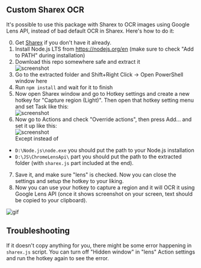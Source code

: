 ## Custom Sharex OCR
It's possible to use this package with Sharex to OCR images using Google Lens API, instead of bad default OCR in Sharex. Here's how to do it:  
  
0. Get [Sharex](https://getsharex.com/) if you don't have it already.
1. Install Node.js LTS from https://nodejs.org/en (make sure to check "Add to PATH" during installation)  
2. Download this repo somewhere safe and extract it  
![screenshot](https://lune.dimden.dev/eaab7598004e.png)  
3. Go to the extracted folder and Shift+Right Click -> Open PowerShell window here  
4. Run `npm install` and wait for it to finish  
5. Now open Sharex window and go to Hotkey settings and create a new hotkey for "Capture region (Light)". Then open that hotkey setting menu and set Task like this:  
![screenshot](https://lune.dimden.dev/11f3777b3885.png)  
6. Now go to Actions and check "Override actions", then press Add... and set it up like this:  
![screenshot](https://lune.dimden.dev/fb8a14c1014f.png)  
Except instead of  
- `D:\Node.js\node.exe` you should put the path to your Node.js installation  
- `D:\JS\ChromeLensApi\` part you should put the path to the extracted folder (with `sharex.js` part included at the end).  
7. Save it, and make sure "lens" is checked. Now you can close the settings and setup the hotkey to your liking.
9. Now you can use your hotkey to capture a region and it will OCR it using Google Lens API (once it shows screenshot on your screen, text should be copied to your clipboard).
  
![gif](https://lune.dimden.dev/1bf28abae5b0.gif)

## Troubleshooting
If it doesn't copy anything for you, there might be some error happening in `sharex.js` script. You can turn off "Hidden window" in "lens" Action settings and run the hotkey again to see the error.  